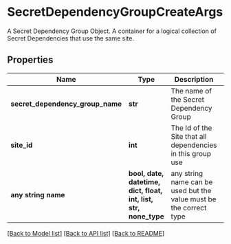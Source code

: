 # SecretDependencyGroupCreateArgs

A Secret Dependency Group Object. A container for a logical collection of Secret Dependencies that use the same site.

## Properties
Name | Type | Description | Notes
------------ | ------------- | ------------- | -------------
**secret_dependency_group_name** | **str** | The name of the Secret Dependency Group | [optional] 
**site_id** | **int** | The Id of the Site that all dependencies in this group use | [optional] 
**any string name** | **bool, date, datetime, dict, float, int, list, str, none_type** | any string name can be used but the value must be the correct type | [optional]

[[Back to Model list]](../README.md#documentation-for-models) [[Back to API list]](../README.md#documentation-for-api-endpoints) [[Back to README]](../README.md)


